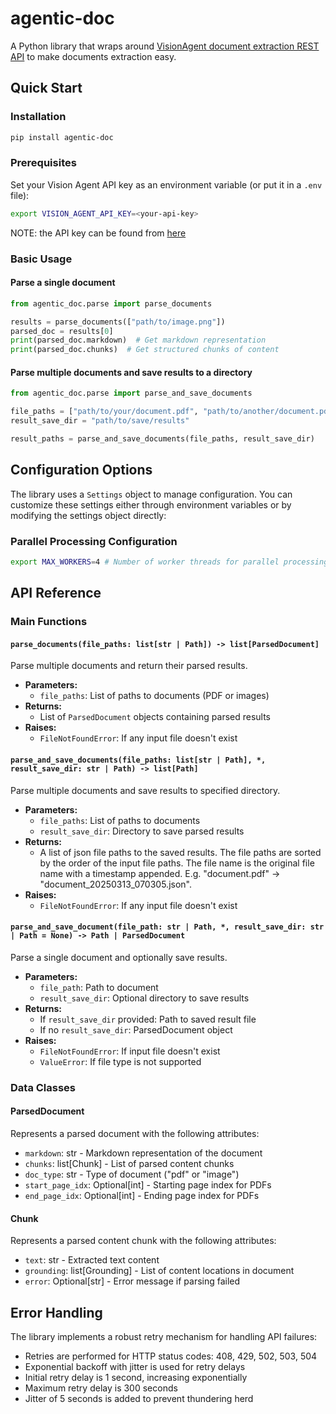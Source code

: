 # agentic-doc

A Python library that wraps around [VisionAgent document extraction REST API](https://va.landing.ai/demo/doc-extraction) to make documents extraction easy.

## Quick Start

### Installation

```bash
pip install agentic-doc
```

### Prerequisites

Set your Vision Agent API key as an environment variable (or put it in a `.env` file):

```bash
export VISION_AGENT_API_KEY=<your-api-key>
```

NOTE: the API key can be found from [here](https://va.landing.ai/account/api-key)

### Basic Usage

#### Parse a single document

```python
from agentic_doc.parse import parse_documents

results = parse_documents(["path/to/image.png"])
parsed_doc = results[0]
print(parsed_doc.markdown)  # Get markdown representation
print(parsed_doc.chunks)  # Get structured chunks of content
```

#### Parse multiple documents and save results to a directory

```python
from agentic_doc.parse import parse_and_save_documents

file_paths = ["path/to/your/document.pdf", "path/to/another/document.pdf"]
result_save_dir = "path/to/save/results"

result_paths = parse_and_save_documents(file_paths, result_save_dir)
```

## Configuration Options

The library uses a `Settings` object to manage configuration. You can customize these settings either through environment variables or by modifying the settings object directly:


### Parallel Processing Configuration

```bash
export MAX_WORKERS=4 # Number of worker threads for parallel processing, defaults to 4
```

## API Reference

### Main Functions

#### `parse_documents(file_paths: list[str | Path]) -> list[ParsedDocument]`

Parse multiple documents and return their parsed results.

- **Parameters:**
  - `file_paths`: List of paths to documents (PDF or images)
- **Returns:**
  - List of `ParsedDocument` objects containing parsed results
- **Raises:**
  - `FileNotFoundError`: If any input file doesn't exist

#### `parse_and_save_documents(file_paths: list[str | Path], *, result_save_dir: str | Path) -> list[Path]`

Parse multiple documents and save results to specified directory.

- **Parameters:**
  - `file_paths`: List of paths to documents
  - `result_save_dir`: Directory to save parsed results
- **Returns:**
  - A list of json file paths to the saved results. The file paths are sorted by the order of the input file paths. The file name is the original file name with a timestamp appended. E.g. "document.pdf" -> "document_20250313_070305.json".
- **Raises:**
  - `FileNotFoundError`: If any input file doesn't exist

#### `parse_and_save_document(file_path: str | Path, *, result_save_dir: str | Path = None) -> Path | ParsedDocument`

Parse a single document and optionally save results.

- **Parameters:**
  - `file_path`: Path to document
  - `result_save_dir`: Optional directory to save results
- **Returns:**
  - If `result_save_dir` provided: Path to saved result file
  - If no `result_save_dir`: ParsedDocument object
- **Raises:**
  - `FileNotFoundError`: If input file doesn't exist
  - `ValueError`: If file type is not supported

### Data Classes

#### ParsedDocument

Represents a parsed document with the following attributes:

- `markdown`: str - Markdown representation of the document
- `chunks`: list[Chunk] - List of parsed content chunks
- `doc_type`: str - Type of document ("pdf" or "image")
- `start_page_idx`: Optional[int] - Starting page index for PDFs
- `end_page_idx`: Optional[int] - Ending page index for PDFs

#### Chunk

Represents a parsed content chunk with the following attributes:

- `text`: str - Extracted text content
- `grounding`: list[Grounding] - List of content locations in document
- `error`: Optional[str] - Error message if parsing failed

## Error Handling

The library implements a robust retry mechanism for handling API failures:

- Retries are performed for HTTP status codes: 408, 429, 502, 503, 504
- Exponential backoff with jitter is used for retry delays
- Initial retry delay is 1 second, increasing exponentially
- Maximum retry delay is 300 seconds
- Jitter of 5 seconds is added to prevent thundering herd

